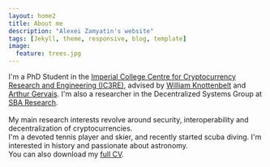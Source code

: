 ```yaml
---
layout: home2
title: About me
description: "Alexei Zamyatin's website"
tags: [Jekyll, theme, responsive, blog, template]
image:
  feature: trees.jpg
---
```


<div>
I'm a PhD Student in the <a target="__blank" href="https://www.imperial.ac.uk/cryptocurrency"> Imperial College Centre for Cryptocurrency Research and Engineering (IC3RE)</a>, advised by <a target="__blank" href="http://www.imperial.ac.uk/people/w.knottenbelt">William Knottenbelt</a> and <a target="__blank" href="http://arthurgervais.com/"> Arthur Gervais</a>. 
I'm also a researcher in the Decentralized Systems Group at <a target="__blank" href="https://www.sba-research.org/">SBA Research</a>. <br>	 

<br />
My main research interests revolve around security, interoperability and decentralization of cryptocurrencies. 

<br />
I'm a devoted tennis player and skier, and recently started scuba diving. I'm interested in history and passionate about astronomy.


<br />
You can also download my <a href="../cv.pdf" target="_blank">full CV</a>.
</div>